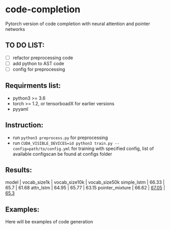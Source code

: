 # code-completion
Pytorch version of code completion with neural attention and pointer networks


## TO DO LIST:
- [ ] refactor preprocessing code
- [ ] add python to AST code
- [ ] config for preprocessing

## Requirments list:

- python3 >= 3.6
- torch >= 1.2, or tensorboadX for earlier versions
- pyyaml


## Instruction:

- run `python3 preprocess.py` for preprocessing
- run `CUDA_VISIBLE_DEVICES=id python3 train.py --config=path/to/config.yml` for training with specified config, list of available configscan be found at configs folder

## Results:


model | vocab_size1k | vocab_size10k | vocab_size50k
simple_lstm | 66.33 | 65.7 | 61.68
attn_lstm | 64.95 | 65.77 | 63.15
pointer_mixture | 66.62 | [67.05](https://www.dropbox.com/s/r69ksk7idd53s9n/epoch_0007.pth?dl=0) | [65.3](https://www.dropbox.com/s/s40ruwonbeebpxm/epoch_0002.pth?dl=0)



## Examples:
Here will be examples of code generation
